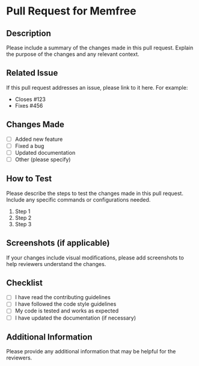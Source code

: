 # Pull Request for Memfree

## Description

Please include a summary of the changes made in this pull request. Explain the purpose of the changes and any relevant context.

## Related Issue

If this pull request addresses an issue, please link to it here. For example:
- Closes #123
- Fixes #456

## Changes Made

- [ ] Added new feature
- [ ] Fixed a bug
- [ ] Updated documentation
- [ ] Other (please specify)

## How to Test

Please describe the steps to test the changes made in this pull request. Include any specific commands or configurations needed.

1. Step 1
2. Step 2
3. Step 3

## Screenshots (if applicable)

If your changes include visual modifications, please add screenshots to help reviewers understand the changes.

## Checklist

- [ ] I have read the contributing guidelines
- [ ] I have followed the code style guidelines
- [ ] My code is tested and works as expected
- [ ] I have updated the documentation (if necessary)

## Additional Information

Please provide any additional information that may be helpful for the reviewers.
